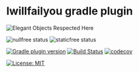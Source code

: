 # Iwillfailyou gradle plugin

![Elegant Objects Respected Here](https://www.elegantobjects.org/badge.svg)

![nullfree status](https://iwillfailyou.com/nullfree/iwillfailyou/java-plugin-gradle)
![staticfree status](https://iwillfailyou.com/staticfree/iwillfailyou/java-plugin-gradle)

[![Gradle plugin version](https://img.shields.io/maven-metadata/v/https/plugins.gradle.org/m2/com/iwillfailyou/com.iwillfailyou.gradle.plugin/maven-metadata.xml.svg?label=plugin-gradle)](https://plugins.gradle.org/plugin/com.iwillfailyou)
[![Build Status](https://travis-ci.com/iwillfailyou/java-plugin-gradle.svg?branch=master)](https://travis-ci.com/iwillfailyou/java-plugin-gradle)
[![codecov](https://codecov.io/gh/iwillfailyou/java-plugin-gradle/branch/master/graph/badge.svg)](https://codecov.io/gh/iwillfailyou/java-plugin-gradle)

[![License: MIT](https://img.shields.io/badge/License-MIT-yellow.svg)](https://github.com/iwillfailyou/java-plugin-gradle/blob/master/LICENSE)

